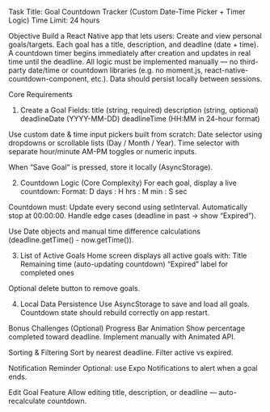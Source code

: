 Task Title:
Goal Countdown Tracker (Custom Date-Time Picker + Timer Logic)
Time Limit: 24 hours

Objective
Build a React Native app that lets users:
Create and view personal goals/targets.
Each goal has a title, description, and deadline (date + time).
A countdown timer begins immediately after creation and updates in real time until the deadline.
All logic must be implemented manually — no third-party date/time or countdown libraries (e.g. no moment.js, react-native-countdown-component, etc.).
Data should persist locally between sessions.



Core Requirements
1. Create a Goal
Fields:
title (string, required)
description (string, optional)
deadlineDate (YYYY-MM-DD)
deadlineTime (HH:MM in 24-hour format)


Use custom date & time input pickers built from scratch:
Date selector using dropdowns or scrollable lists (Day / Month / Year).
Time selector with separate hour/minute AM-PM toggles or numeric inputs.


When “Save Goal” is pressed, store it locally (AsyncStorage).



2. Countdown Logic (Core Complexity)
For each goal, display a live countdown:
Format: D days : H hrs : M min : S sec


Countdown must:
Update every second using setInterval.
Automatically stop at 00:00:00.
Handle edge cases (deadline in past → show “Expired”).


Use Date objects and manual time difference calculations (deadline.getTime() - now.getTime()).



3. List of Active Goals
Home screen displays all active goals with:
Title
Remaining time (auto-updating countdown)
“Expired” label for completed ones


Optional delete button to remove goals.



4. Local Data Persistence
Use AsyncStorage to save and load all goals.
Countdown state should rebuild correctly on app restart.



Bonus Challenges (Optional)
Progress Bar Animation
Show percentage completed toward deadline.
Implement manually with Animated API.


Sorting & Filtering
Sort by nearest deadline.
Filter active vs expired.


Notification Reminder
Optional: use Expo Notifications to alert when a goal ends.


Edit Goal Feature
Allow editing title, description, or deadline — auto-recalculate countdown.

